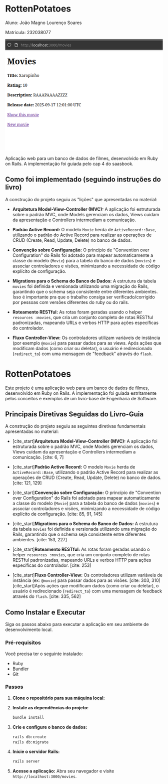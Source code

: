 # RottenPotatoes

Aluno: João Magno Lourenço Soares

Matrícula: 232038077

![Foto da tela principal](assets_readme/Foto_Inicial.png)

Aplicação web para um banco de dados de filmes, desenvolvido em Ruby on Rails. A implementação foi guiada pelo cap 4 do saasbook.

## Como foi implementado (seguindo instruções do livro)

A construção do projeto seguiu as "lições" que apresentadas no material:

* **Arquitetura Model-View-Controller (MVC):** A aplicação foi estruturada sobre o padrão MVC, onde Models gerenciam os dados, Views cuidam da apresentação e Controllers intermediam a comunicação.

* **Padrão Active Record:** O modelo `Movie` herda de `ActiveRecord::Base`, utilizando o padrão do Active Record para realizar as operações de CRUD (Create, Read, Update, Delete) no banco de dados.

* **Convenção sobre Configuração:** O princípio de "Convention over Configuration" do Rails foi adotado para mapear automaticamente a classe do modelo (`Movie`) para a tabela do banco de dados (`movies`) e associar controladores e visões, minimizando a necessidade de código explícito de configuração.

* **Migrations para o Schema do Banco de Dados:** A estrutura da tabela `movies` foi definida e versionada utilizando uma migração do Rails, garantindo que o schema seja consistente entre diferentes ambientes. Isso é importante pra que o trabalho consiga ser verificado/corrigido por pessoas com versões diferentes do ruby ou do rails.

* **Roteamento RESTful:** As rotas foram geradas usando o helper `resources :movies`, que cria um conjunto completo de rotas RESTful padronizadas, mapeando URLs e verbos HTTP para ações específicas do controlador.

* **Fluxo Controller-View:** Os controladores utilizam variáveis de instância (por exemplo `@movie`) para passar dados para as views. Após ações que modificam dados (como criar ou deletar), o usuário é redirecionado (`redirect_to`) com uma mensagem de "feedback" através do `flash`.

# RottenPotatoes

Este projeto é uma aplicação web para um banco de dados de filmes, desenvolvido em Ruby on Rails. A implementação foi guiada estritamente pelos conceitos e exemplos de um livro-base de Engenharia de Software.

## Principais Diretivas Seguidas do Livro-Guia

A construção do projeto seguiu as seguintes diretivas fundamentais apresentadas no material:

* [cite_start]**Arquitetura Model-View-Controller (MVC):** A aplicação foi estruturada sobre o padrão MVC, onde Models gerenciam os dados, Views cuidam da apresentação e Controllers intermediam a comunicação. [cite: 6, 7]

* [cite_start]**Padrão Active Record:** O modelo `Movie` herda de `ActiveRecord::Base`, utilizando o padrão Active Record para realizar as operações de CRUD (Create, Read, Update, Delete) no banco de dados. [cite: 121, 129]

* [cite_start]**Convenção sobre Configuração:** O princípio de "Convention over Configuration" do Rails foi adotado para mapear automaticamente a classe do modelo (`Movie`) para a tabela do banco de dados (`movies`) e associar controladores e visões, minimizando a necessidade de código explícito de configuração. [cite: 85, 91, 145]

* [cite_start]**Migrations para o Schema do Banco de Dados:** A estrutura da tabela `movies` foi definida e versionada utilizando uma migração do Rails, garantindo que o schema seja consistente entre diferentes ambientes. [cite: 153, 227]

* [cite_start]**Roteamento RESTful:** As rotas foram geradas usando o helper `resources :movies`, que cria um conjunto completo de rotas RESTful padronizadas, mapeando URLs e verbos HTTP para ações específicas do controlador. [cite: 253]

* [cite_start]**Fluxo Controller-View:** Os controladores utilizam variáveis de instância (ex: `@movie`) para passar dados para as visões. [cite: 303, 310] [cite_start]Após ações que modificam dados (como criar ou deletar), o usuário é redirecionado (`redirect_to`) com uma mensagem de feedback através do `flash`. [cite: 335, 562]

## Como Instalar e Executar

Siga os passos abaixo para executar a aplicação em seu ambiente de desenvolvimento local.

### Pré-requisitos
Você precisa ter o seguinte instalado:
* Ruby
* Bundler
* Git

### Passos

1.  **Clone o repositório para sua máquina local:**

2.  **Instale as dependências do projeto:**
    ```sh
    bundle install
    ```

3.  **Crie e configure o banco de dados:**
    ```sh
    rails db:create
    rails db:migrate
    ```

4.  **Inicie o servidor Rails:**
    ```sh
    rails server
    ```

5.  **Acesse a aplicação:**
    Abra seu navegador e visite `http://localhost:3000/movies`.
